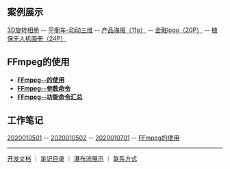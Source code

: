 
## 案例展示

[3D旋转相册](文章/3D旋转.markdown)
-- [平衡车-动动三维](文章/平衡车-动动三维.markdown)
-- [产品海报（11p）](文章/产品海报[11p].markdown)
-- [金融logo（20P）](文章/金融logo[20P].markdown)
-- [植保无人机画册（24P）](文章/植保无人机画册[24P].markdown)

## FFmpeg的使用

- [**FFmpeg--的使用**](文章/FFmpeg的使用.markdown)
- [**FFmpeg--参数命令**](文章/FFmpeg参数命令.markdown)
- [**FFmpeg--功能命令汇总**](文章/FFmpeg功能命令汇总.markdown)


## 工作笔记

[2020010501](文章/2020010501.markdown)
-- [2020010502](文章/2020010502.markdown)
-- [2020010701](文章/20200107.markdown)
-- [FFmpeg的使用](文章/FFmpeg的使用.markdown)




------
[开发文档](https://guides.github.com/features/mastering-markdown/)  ｜  [笔记目录](笔记目录.markdown) ｜ [瀑布流展示](瀑布流.md) ｜ [联系方式](2111index.md)
